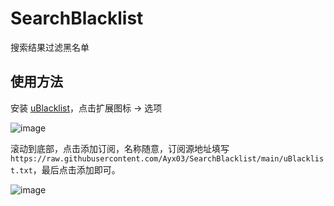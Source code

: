 # SearchBlacklist
搜索结果过滤黑名单
## 使用方法
安装 [uBlacklist](https://github.com/iorate/ublacklist#readme)，点击扩展图标 -> 选项

![image](https://github.com/Ayx03/SearchBlacklist/assets/75155322/2e5d6947-a4fe-4efc-b173-3956b83137e6)

滚动到底部，点击添加订阅，名称随意，订阅源地址填写 `https://raw.githubusercontent.com/Ayx03/SearchBlacklist/main/uBlacklist.txt`，最后点击添加即可。

![image](https://github.com/Ayx03/SearchBlacklist/assets/75155322/1c961c1e-8428-4494-84fa-532e15c270e5)
